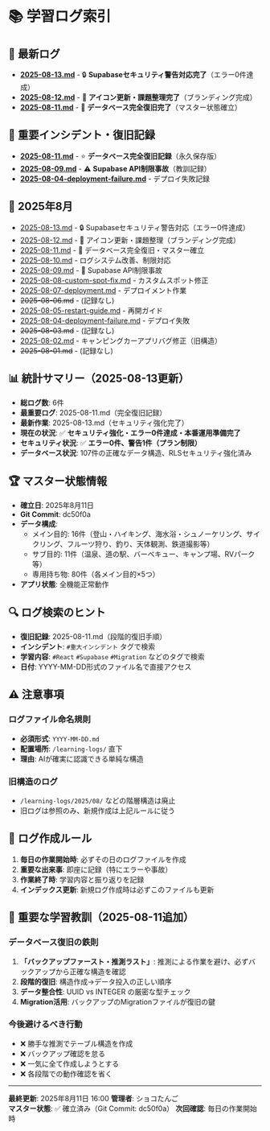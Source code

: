 # 📚 学習ログ索引

## 🎯 最新ログ
- **[2025-08-13.md](./2025-08-13.md)** - 🔒 **Supabaseセキュリティ警告対応完了**（エラー0件達成）
- **[2025-08-12.md](./2025-08-12.md)** - 🎨 **アイコン更新・課題整理完了**（ブランディング完成）
- **[2025-08-11.md](./2025-08-11.md)** - 🎉 **データベース完全復旧完了**（マスター状態確立）

## 🚨 重要インシデント・復旧記録
- **[2025-08-11.md](./2025-08-11.md)** - ⭐ **データベース完全復旧記録**（永久保存版）
- **[2025-08-09.md](./2025-08-09.md)** - ⚠️ **Supabase API制限事故**（教訓記録）
- **[2025-08-04-deployment-failure.md](./2025-08-04-deployment-failure.md)** - デプロイ失敗記録

## 📅 2025年8月
- [2025-08-13.md](./2025-08-13.md) - 🔒 Supabaseセキュリティ警告対応（エラー0件達成）
- [2025-08-12.md](./2025-08-12.md) - 🎨 アイコン更新・課題整理（ブランディング完成）
- [2025-08-11.md](./2025-08-11.md) - 🎉 データベース完全復旧・マスター確立
- [2025-08-10.md](./2025-08-10.md) - ログシステム改善、制限対応
- [2025-08-09.md](./2025-08-09.md) - 🚨 Supabase API制限事故
- [2025-08-08-custom-spot-fix.md](./2025-08-08-custom-spot-fix.md) - カスタムスポット修正
- [2025-08-07-deployment.md](./2025-08-07-deployment.md) - デプロイメント作業
- ~~2025-08-06.md~~ - (記録なし)
- [2025-08-05-restart-guide.md](./2025-08-05-restart-guide.md) - 再開ガイド
- [2025-08-04-deployment-failure.md](./2025-08-04-deployment-failure.md) - デプロイ失敗
- ~~2025-08-03.md~~ - (記録なし)
- [2025-08-02.md](../learning-logs/2025/08/2025-08-02.md) - キャンピングカーアプリバグ修正（旧構造）
- ~~2025-08-01.md~~ - (記録なし)

## 📊 統計サマリー（2025-08-13更新）
- **総ログ数**: 6件
- **最重要ログ**: 2025-08-11.md（完全復旧記録）
- **最新作業**: 2025-08-13.md（セキュリティ強化完了）
- **現在の状況**: ✅ **セキュリティ強化・エラー0件達成・本番運用準備完了**
- **セキュリティ状況**: ✅ **エラー0件、警告1件（プラン制限）**
- **データベース状況**: 107件の正確なデータ構造、RLSセキュリティ強化済み

## 🏆 マスター状態情報
- **確立日**: 2025年8月11日
- **Git Commit**: dc50f0a
- **データ構成**: 
  - メイン目的: 16件（登山・ハイキング、海水浴・シュノーケリング、サイクリング、フルーツ狩り、釣り、天体観測、鉄道撮影等）
  - サブ目的: 11件（温泉、道の駅、バーベキュー、キャンプ場、RVパーク等）
  - 専用持ち物: 80件（各メイン目的×5つ）
- **アプリ状態**: 全機能正常動作

## 🔍 ログ検索のヒント
- **復旧記録**: 2025-08-11.md（段階的復旧手順）
- **インシデント**: `#重大インシデント` タグで検索
- **学習内容**: `#React` `#Supabase` `#Migration` などのタグで検索
- **日付**: YYYY-MM-DD形式のファイル名で直接アクセス

## ⚠️ 注意事項
### ログファイル命名規則
- **必須形式**: `YYYY-MM-DD.md`
- **配置場所**: `/learning-logs/` 直下
- **理由**: AIが確実に認識できる単純な構造

### 旧構造のログ
- `/learning-logs/2025/08/` などの階層構造は廃止
- 旧ログは参照のみ、新規作成は上記ルールに従う

## 📝 ログ作成ルール
1. **毎日の作業開始時**: 必ずその日のログファイルを作成
2. **重要な出来事**: 即座に記録（特にエラーや事故）
3. **作業終了時**: 学習内容と振り返りを記録
4. **インデックス更新**: 新規ログ作成時は必ずこのファイルも更新

## 🎯 重要な学習教訓（2025-08-11追加）

### データベース復旧の鉄則
1. **「バックアップファースト・推測ラスト」**: 推測による作業を避け、必ずバックアップから正確な構造を確認
2. **段階的復旧**: 構造作成→データ投入の正しい順序
3. **データ整合性**: UUID vs INTEGER の厳密な型チェック
4. **Migration活用**: バックアップのMigrationファイルが復旧の鍵

### 今後避けるべき行動
- ❌ 勝手な推測でテーブル構造を作成
- ❌ バックアップ確認を怠る
- ❌ 一気に全て作成しようとする
- ❌ 各段階での動作確認を省く

---

**最終更新**: 2025年8月11日 16:00
**管理者**: ショコたんご  
**マスター状態**: ✅ 確立済み（Git Commit: dc50f0a）
**次回確認**: 毎日の作業開始時